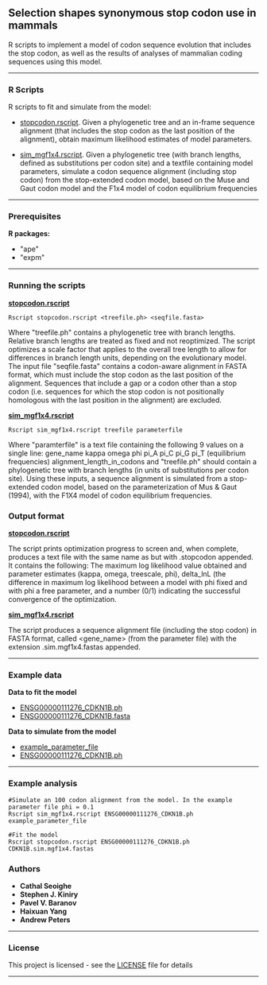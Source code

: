 ## Selection shapes synonymous stop codon use in mammals


R scripts to implement a model of codon sequence evolution that includes the stop codon, as well as the results of analyses of mammalian coding sequences using this model. 

***

### R Scripts

R scripts to fit and simulate from the model:
* [stopcodon.rscript](https://github.com/cseoighe/StopEvol/blob/master/stopcodon.rscript).  Given a phylogenetic tree and an in-frame sequence alignment (that includes the stop codon as the last position of the alignment), obtain maximum likelihood estimates of model parameters.

* [sim_mgf1x4.rscript](https://github.com/cseoighe/StopEvol/blob/master/sim_mgf1x4.rscript). Given a phylogenetic tree (with branch lengths, defined as substitutions per codon site) and a textfile containing model parameters, simulate a codon sequence alignment (including stop codon) from the stop-extended codon model, based on the Muse and Gaut codon model and the F1x4 model of codon equilibrium frequencies 

***


### Prerequisites

**R packages:**
* "ape" 
* "expm"

***

### Running the scripts 
**[stopcodon.rscript](https://github.com/cseoighe/StopEvol/blob/master/stopcodon.rscript)**

```
Rscript stopcodon.rscript <treefile.ph> <seqfile.fasta>
```

Where "treefile.ph" contains a phylogenetic tree with branch lengths. Relative branch lengths are treated as fixed and not reoptimized. The script optimizes a scale factor that applies to the overall tree length to allow for differences in branch length units, depending on the evolutionary model.  The input file "seqfile.fasta" contains a codon-aware alignment in FASTA format, which must include the stop codon as the last position of the alignment. Sequences that include a gap or a codon other than a stop codon (i.e. sequences for which the stop codon is not positionally homologous with the last position in the alignment) are excluded.


**[sim_mgf1x4.rscript](https://github.com/cseoighe/StopEvol/blob/master/sim_mgf1x4.rscript)**

```
Rscript sim_mgf1x4.rscript treefile parameterfile
```

Where "paramterfile" is a text file containing the following 9 values on a single line: gene_name kappa omega phi pi_A pi_C pi_G pi_T (equilibrium frequencies) alignment_length_in_codons and "treefile.ph" should contain a phylogenetic tree with branch lengths (in units of substitutions per codon site). Using these inputs, a sequence alignment is simulated from a stop-extended codon model, based on the parameterization of Mus & Gaut (1994), with the F1X4 model of codon equilibrium frequencies.


### Output format


**[stopcodon.rscript](https://github.com/cseoighe/StopEvol/blob/master/stopcodon.rscript)**

The script prints optimization progress to screen and, when complete, produces a text file with the same name as <seqfile> but with .stopcodon appended. It contains the following: The maximum log likelihood value obtained and parameter estimates (kappa, omega, treescale, phi), delta_lnL (the difference in maximum log likelihood between a model with phi fixed and with phi a free parameter, and a number (0/1) indicating the successful convergence of the optimization. 


**[sim_mgf1x4.rscript](https://github.com/cseoighe/StopEvol/blob/master/sim_mgf1x4.rscript)**

The script produces a sequence alignment file (including the stop codon) in FASTA format, called <gene_name> (from the parameter file) with the extension .sim.mgf1x4.fastas appended.


***


### Example data

**Data to fit the model**

* [ENSG00000111276_CDKN1B.ph](https://github.com/cseoighe/StopEvol/blob/master/ENSG00000111276_CDKN1B.ph)
* [ENSG00000111276_CDKN1B.fasta](https://github.com/cseoighe/StopEvol/blob/master/ENSG00000111276_CDKN1B.fasta)

**Data to simulate from the model**

* [example_parameter_file](https://github.com/cseoighe/StopEvol/blob/master/example_parameter_file)
* [ENSG00000111276_CDKN1B.ph](https://github.com/cseoighe/StopEvol/blob/master/ENSG00000111276_CDKN1B.ph)

***


### Example analysis
```
#Simulate an 100 codon alignment from the model. In the example parameter file phi = 0.1
Rscript sim_mgf1x4.rscript ENSG00000111276_CDKN1B.ph example_parameter_file

#Fit the model
Rscript stopcodon.rscript ENSG00000111276_CDKN1B.ph CDKN1B.sim.mgf1x4.fastas 
```

### Authors

* **Cathal Seoighe**
* **Stephen J. Kiniry**
* **Pavel V. Baranov**
* **Haixuan Yang**
* **Andrew Peters**

***

### License

This project is licensed  - see the [LICENSE](LICENSE) file for details

***




